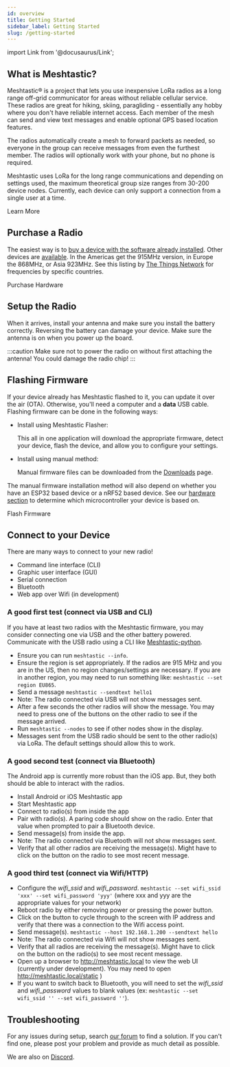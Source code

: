 ```yaml
---
id: overview
title: Getting Started
sidebar_label: Getting Started
slug: /getting-started
---
```

import Link from '@docusaurus/Link';

## What is Meshtastic?

Meshtastic® is a project that lets you use inexpensive LoRa radios as a long range off-grid communicator for areas without reliable cellular service. These radios are great for hiking, skiing, paragliding - essentially any hobby where you don't have reliable internet access. Each member of the mesh can send and view text messages and enable optional GPS based location features.

The radios automatically create a mesh to forward packets as needed, so everyone in the group can receive messages from even the furthest member. The radios will optionally work with your phone, but no phone is required.

Meshtastic uses LoRa for the long range communications and depending on settings used, the maximum theoretical group size ranges from 30-200 device nodes. Currently, each device can only support a connection from a single user at a time.

<Link
  className={'button button--outline  button--lg cta--button'}
  to={'/docs/about'}>
  Learn More
</Link>

## Purchase a Radio

The easiest way is to [buy a device with the software already installed](https://www.aliexpress.com/item/4001178678568.html). Other devices are [available](/docs/hardware/supported/tbeam). In the Americas get the 915MHz version, in Europe the 868MHz, or Asia 923MHz. See this listing by [The Things Network](https://www.thethingsnetwork.org/docs/lorawan/frequencies-by-country.html) for frequencies by specific countries.

<Link
  className={'button button--outline  button--lg cta--button'}
  to={'/docs/hardware'}>
  Purchase Hardware
</Link>


## Setup the Radio

When it arrives, install your antenna and make sure you install the battery correctly. Reversing the battery can damage your device. Make sure the antenna is on when you power up the board.

:::caution
Make sure not to power the radio on without first attaching the antenna! You could damage the radio chip!
:::

## Flashing Firmware

If your device already has Meshtastic flashed to it, you can update it over the air (OTA). Otherwise, you'll need a computer and a **data** USB cable. Flashing firmware can be done in the following ways:

- Install using Meshtastic Flasher:

  This all in one application will download the appropriate firmware, detect your device, flash the device, and allow you to configure your settings.

- Install using manual method:

  Manual firmware files can be downloaded from the [Downloads](/downloads) page.

The manual firmware installation method will also depend on whether you have an ESP32 based device or a nRF52 based device. See our [hardware section](/docs/hardware) to determine which microcontroller your device is based on.

<Link
  className={'button button--outline  button--lg cta--button'}
  to={'/docs/getting-started/flashing-firmware'}>
  Flash Firmware
</Link>

## Connect to your Device

There are many ways to connect to your new radio!

- Command line interface (CLI)
- Graphic user interface (GUI)
- Serial connection
- Bluetooth
- Web app over Wifi (in development)

### A good first test (connect via USB and CLI)

If you have at least two radios with the Meshtastic firmware, you may consider connecting one via USB and the other battery powered. Communicate with the USB radio using a CLI like [Meshtastic-python](https://meshtastic.org/docs/software/python/python-installation).

- Ensure you can run `meshtastic --info`.
- Ensure the region is set appropriately. If the radios are 915 MHz and you are in the US, then no region changes/settings are necessary. If you are in another region, you may need to run something like: `meshtastic --set region EU865`.
- Send a message `meshtastic --sendtext hello1`
- Note: The radio connected via USB will not show messages sent.
- After a few seconds the other radios will show the message. You may need to press one of the buttons on the other radio to see if the message arrived.
- Run `meshtastic --nodes` to see if other nodes show in the display.
- Messages sent from the USB radio should be sent to the other radio(s) via LoRa. The default settings should allow this to work.

### A good second test (connect via Bluetooth)

The Android app is currently more robust than the iOS app. But, they both should be able to interact with the radios.

- Install Android or iOS Meshtastic app
- Start Meshtastic app
- Connect to radio(s) from inside the app
- Pair with radio(s). A paring code should show on the radio. Enter that value when prompted to pair a Bluetooth device.
- Send message(s) from inside the app.
- Note: The radio connected via Bluetooth will not show messages sent.
- Verify that all other radios are receiving the message(s). Might have to click on the button on the radio to see most recent message.

### A good third test (connect via Wifi/HTTP)

- Configure the _wifi_ssid_ and _wifi_password_. `meshtastic --set wifi_ssid 'xxx' --set wifi_password 'yyy'` (where xxx and yyy are the appropriate values for your network)
- Reboot radio by either removing power or pressing the power button.
- Click on the button to cycle through to the screen with IP address and verify that there was a connection to the Wifi access point.
- Send message(s). `meshtastic --host 192.168.1.200 --sendtext hello`
- Note: The radio connected via Wifi will not show messages sent.
- Verify that all radios are receiving the message(s). Might have to click on the button on the radio(s) to see most recent message.
- Open up a browser to http://meshtastic.local to view the web UI (currently under development). You may need to open http://meshtastic.local/static )
- If you want to switch back to Bluetooth, you will need to set the _wifi_ssid_ and _wifi_password_ values to blank values (ex: `meshtastic --set wifi_ssid '' --set wifi_password ''`).

## Troubleshooting

For any issues during setup, search [our forum](https://meshtastic.discourse.group) to find a solution. If you can't find one, please post your problem and provide as much detail as possible.

We are also on [Discord](https://discord.gg/UQJ5QuM7vq).
